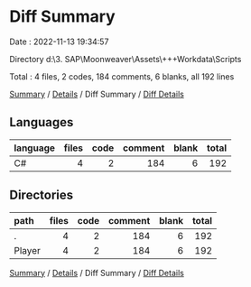 # Diff Summary

Date : 2022-11-13 19:34:57

Directory d:\\3. SAP\\Moonweaver\\Assets\\+++Workdata\\Scripts

Total : 4 files,  2 codes, 184 comments, 6 blanks, all 192 lines

[Summary](results.md) / [Details](details.md) / Diff Summary / [Diff Details](diff-details.md)

## Languages
| language | files | code | comment | blank | total |
| :--- | ---: | ---: | ---: | ---: | ---: |
| C# | 4 | 2 | 184 | 6 | 192 |

## Directories
| path | files | code | comment | blank | total |
| :--- | ---: | ---: | ---: | ---: | ---: |
| . | 4 | 2 | 184 | 6 | 192 |
| Player | 4 | 2 | 184 | 6 | 192 |

[Summary](results.md) / [Details](details.md) / Diff Summary / [Diff Details](diff-details.md)
